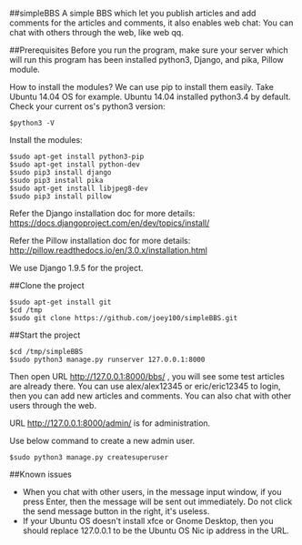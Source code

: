 ##simpleBBS
A simple BBS which let you publish articles and add comments for the articles and comments, it also enables web chat: You can chat with others through the web, like web qq.


##Prerequisites
Before you run the program, make sure your server which will run this program has been installed python3, Django, and pika, Pillow module.

How to install the modules? We can use pip to install them easily. Take Ubuntu 14.04 OS for example.
Ubuntu 14.04 installed python3.4 by default. Check your current os's python3 version: 
```
$python3 -V
```

Install the modules:
```
$sudo apt-get install python3-pip
$sudo apt-get install python-dev
$sudo pip3 install django
$sudo pip3 install pika
$sudo apt-get install libjpeg8-dev
$sudo pip3 install pillow
```

Refer the Django installation doc for more details: https://docs.djangoproject.com/en/dev/topics/install/

Refer the Pillow installation doc for more details: http://pillow.readthedocs.io/en/3.0.x/installation.html

We use Django 1.9.5 for the project.


##Clone the project
```
$sudo apt-get install git
$cd /tmp
$sudo git clone https://github.com/joey100/simpleBBS.git
```


##Start the project 
```
$cd /tmp/simpleBBS
$sudo python3 manage.py runserver 127.0.0.1:8000
```

Then open URL http://127.0.0.1:8000/bbs/ , you will see some test articles are already there. You can use alex/alex12345 or eric/eric12345 to login, then you can add new articles and comments. You can also chat with other users through the web.

URL http://127.0.0.1:8000/admin/ is for administration.


Use below command to create a new admin user.
```
$sudo python3 manage.py createsuperuser
```



##Known issues
- When you chat with other users, in the message input window, if you press Enter, then the message will be sent out immediately. Do not click the send message button in the right, it's useless.
- If your Ubuntu OS doesn't install xfce or Gnome Desktop, then you should replace 127.0.0.1 to be the Ubuntu OS Nic ip address in the URL.